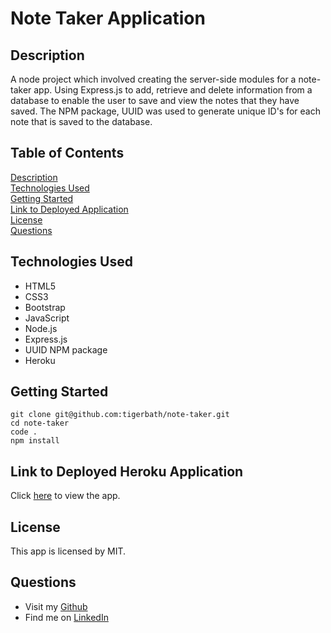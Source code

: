 # Note Taker Application

## Description

A node project which involved creating the server-side modules for a note-taker app. Using Express.js to add, retrieve and delete information from a database to enable the user to save and view the notes that they have saved. The NPM package, UUID was used to generate unique ID's for each note that is saved to the database.

## Table of Contents

[Description](#description)  
[Technologies Used](#technologies-used)  
[Getting Started](#getting-started)  
[Link to Deployed Application](#link-to-deployed-heroku-application)  
[License](#license)  
[Questions](#questions)

## Technologies Used

- HTML5
- CSS3
- Bootstrap
- JavaScript
- Node.js
- Express.js
- UUID NPM package
- Heroku

## Getting Started

```
git clone git@github.com:tigerbath/note-taker.git
cd note-taker
code .
npm install
```

## Link to Deployed Heroku Application

Click [here](https://guarded-oasis-31752.herokuapp.com/) to view the app.

## License

This app is licensed by MIT.

## Questions

- Visit my [Github](https://github.com/tigerbath)
- Find me on [LinkedIn](https://linkedin.com/in/matthew-palmer-a13aab156/)
